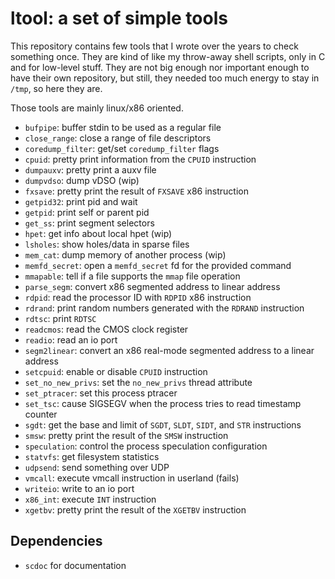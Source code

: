 ltool: a set of simple tools
============================

This repository contains few tools that I wrote over the years to check
something once. They are kind of like my throw-away shell scripts, only in C
and for low-level stuff. They are not big enough nor important enough to have
their own repository, but still, they needed too much energy to stay in `/tmp`,
so here they are.

Those tools are mainly linux/x86 oriented.

 - `bufpipe`: buffer stdin to be used as a regular file
 - `close_range`: close a range of file descriptors
 - `coredump_filter`: get/set `coredump_filter` flags
 - `cpuid`: pretty print information from the `CPUID` instruction
 - `dumpauxv`: pretty print a auxv file
 - `dumpvdso`: dump vDSO (wip)
 - `fxsave`: pretty print the result of `FXSAVE` x86 instruction
 - `getpid32`: print pid and wait
 - `getpid`: print self or parent pid
 - `get_ss`: print segment selectors
 - `hpet`: get info about local hpet (wip)
 - `lsholes`: show holes/data in sparse files
 - `mem_cat`: dump memory of another process (wip)
 - `memfd_secret`: open a `memfd_secret` fd for the provided command
 - `mmapable`: tell if a file supports the `mmap` file operation
 - `parse_segm`: convert x86 segmented address to linear address
 - `rdpid`: read the processor ID with `RDPID` x86 instruction
 - `rdrand`: print random numbers generated with the `RDRAND` instruction
 - `rdtsc`: print `RDTSC`
 - `readcmos`: read the CMOS clock register
 - `readio`: read an io port
 - `segm2linear`: convert an x86 real-mode segmented address to a linear
   address
 - `setcpuid`: enable or disable `CPUID` instruction
 - `set_no_new_privs`: set the `no_new_privs` thread attribute
 - `set_ptracer`: set this process ptracer
 - `set_tsc`: cause SIGSEGV when the process tries to read timestamp counter
 - `sgdt`: get the base and limit of `SGDT`, `SLDT`, `SIDT`, and `STR`
   instructions
 - `smsw`: pretty print the result of the `SMSW` instruction
 - `speculation`: control the process speculation configuration
 - `statvfs`: get filesystem statistics
 - `udpsend`: send something over UDP
 - `vmcall`: execute vmcall instruction in userland (fails)
 - `writeio`: write to an io port
 - `x86_int`: execute `INT` instruction
 - `xgetbv`: pretty print the result of the `XGETBV` instruction

Dependencies
------------

 - `scdoc` for documentation
